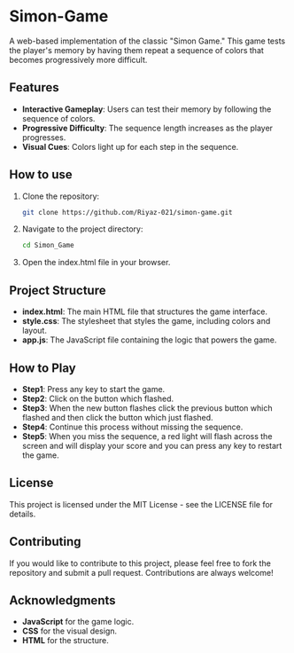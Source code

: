 # Simon-Game

A web-based implementation of the classic "Simon Game." This game tests the player's memory by having them repeat a sequence of colors that becomes progressively more difficult.  


## Features

- **Interactive Gameplay**: Users can test their memory by following the sequence of colors.
- **Progressive Difficulty**: The sequence length increases as the player progresses.
- **Visual Cues**: Colors light up  for each step in the sequence.


## How to use

1. Clone the repository:
   
   ```bash
   git clone https://github.com/Riyaz-021/simon-game.git  

2. Navigate to the project directory:

   ```bash
   cd Simon_Game

3. Open the index.html file in your browser.


## Project Structure

- **index.html**: The main HTML file that structures the game interface.
- **style.css**:  The stylesheet that styles the game, including colors and layout.
- **app.js**: The JavaScript file containing the logic that powers the game.


## How to Play

- **Step1**: Press any key to start the game.
- **Step2**: Click on the button which flashed.
- **Step3**: When the new button flashes click the previous button which flashed and then click the button which just flashed.
- **Step4**: Continue this process without missing the sequence.
- **Step5**: When you miss the sequence, a red light will flash across the screen and will display your score and you can press any key to restart the game.


## License

This project is licensed under the MIT License - see the LICENSE file for details.


## Contributing

If you would like to contribute to this project, please feel free to fork the repository and submit a pull request. Contributions are always welcome!


## Acknowledgments

- **JavaScript** for the game logic.  
- **CSS** for the visual design.
- **HTML** for the structure.